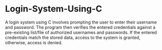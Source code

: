 # Login-System-Using-C
A login system using C involves prompting the user to enter their username and password. The program then verifies the entered credentials against a pre-existing list/file of authorized usernames and passwords. If the entered credentials match the stored data, access to the system is granted, otherwise, access is denied. 

